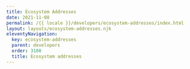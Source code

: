 ```yaml
---
title: Ecosystem Addresses
date: 2021-11-08
permalink: /{{ locale }}/developers/ecosystem-addresses/index.html
layout: layouts/ecosystem-addresses.njk
eleventyNavigation:
  key: ecosystem-addresses
  parent: developers
  order: 3100
  title: Ecosystem addresses
---
```

